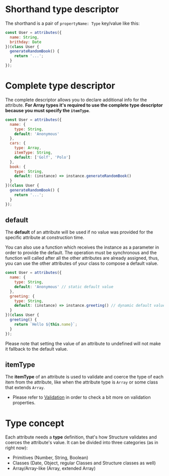 # Shorthand type descriptor
The shorthand is a pair of `propertyName: Type` key/value like this:

```js
const User = attributes({
  name: String,
  brithday: Date
})(class User {
  generateRandomBook() {
    return '...';
  }
});
```

# Complete type descriptor
The complete descriptor allows you to declare additional info for the attribute.
__For Array types it's required to use the complete type descriptor because you must specify the `itemType`__.

```js
const User = attributes({
  name: {
    type: String,
    default: 'Anonymous'
  },
  cars: {
    type: Array,
    itemType: String,
    default: ['Golf', 'Polo']
  },
  book: {
    type: String,
    default: (instance) => instance.generateRandomBook()
  }
})(class User {
  generateRandomBook() {
    return '...';
  }
});
```

## default
The __default__ of an attribute will be used if no value was provided for the specific attribute at construction time.

You can also use a function which receives the instance as a parameter in order to provide the default. The operation must be synchronous and the function will called after all the other attributes are already assigned,
thus, you can use the other attributes of your class to compose a default value.

```js
const User = attributes({
  name: {
    type: String,
    default: 'Anonymous' // static default value
  },
  greeting: {
    type: String,
    default: (instance) => instance.greeting() // dynamic default value
  }
})(class User {
  greeting() {
    return `Hello ${this.name}`;
  }
});
```

Please note that setting the value of an attribute to undefined will not make it fallback to the default value.

## itemType
The __itemType__ of an attribute is used to validate and coerce the type of each item from the attribute, like when the attribute type is `Array` or some class that extends `Array`.

* Please refer to [Validation](../validation/README.md) in order to check a bit more on validation properties.

# Type concept
Each attribute needs a __type__ definition, that's how Structure validates and coerces the attribute's value. It can be divided into three categories (as in right now):

- Primitives (Number, String, Boolean)
- Classes (Date, Object, regular Classes and Structure classes as well)
- Array/Array-like (Array, extended Array)
